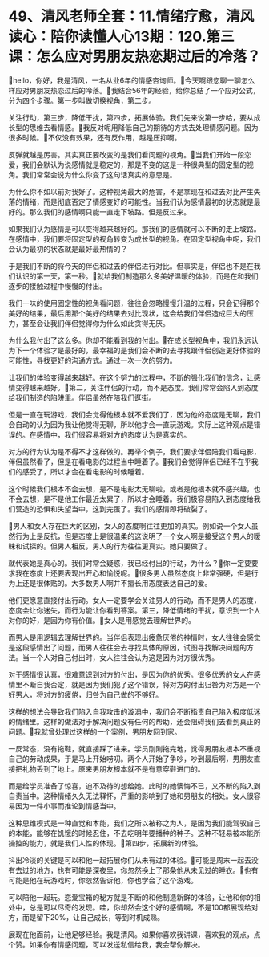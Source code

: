 # 49、清风老师全套：11.情绪疗愈，清风读心：陪你读懂人心13期：120.第三课：怎么应对男朋友热恋期过后的冷落？

🎼hello，你好，我是清风，一名从业6年的情感咨询师。🎼今天啊跟您聊一聊怎么样应对男朋友热恋过后的冷落。🎼我结合56年的经验，给你总结了一个应对公式，分为四个步骤。第一步叫做切换视角，第二步。

关注行动，第三步，降低干扰，第四步，拓展体验。我们先来说第一步哈，要从成长型的思维去看情感。🎼我反对呢用降低自己的期待的方式去处理情感问题。因为很多时候。🎼不仅没有效果，还有反作用，越是压抑啊。

反弹就越是厉害。其实真正要改变的是我们看问题的视角。🎼当我们开始一段恋爱，我们会默认为说感情就是稳定的，那是不变的这是一种很典型的固定型的视角。我们常常会说为什么你变了这句话真实的意思是。

为什么你不如以前对我好了。这种视角最大的危害，不是拿现在和过去对比产生失落的情绪，而是彻底否定了情感变好的可能性。当我们认为感情最初的状态就是最好的。那么我们的感情啊只能一直走下坡路。但是反过来。

如果我们认为感情是可以变得越来越好的。那我们的感情就可以不断的走上坡路。在感情中，我们要将固定型的视角转变为成长型的视角。在固定型视角中呢，我们会认为最初的状态就是最好最热情的？

于是我们不断的将今天的伴侣和过去的伴侣进行对比。但事实是，伴侣也不是在我们认识的第一天，第一秒。🎼就给我们制造那么多美好温暖的体验，而是在和我们逐步的接触过程中慢慢的付出。

我们一味的使用固定性的视角看问题，往往会忽略慢慢升温的过程，只会记得那个美好的结果，最后用那个美好的结果去对比现状，这会给我们伴侣造成巨大的压力，甚至会让我们伴侣觉得你为什么如此贪得无厌。

为什么我付出了这么多。你却不能看到我的付出。🎼在成长型视角中，我们永远认为下一个体验才是最好的，最幸福的是我们会不断的去寻找跟伴侣创造更好体验的可能性，寻找更好的沟通方式。通过一次一次的努力。

让我们的体验变得越来越好。在这个努力的过程中，不断的强化我们的信念，让感情变得越来越好。🎼第二，关注伴侣的行动，而不是态度。我们常常会陷入到态度给我们制造的陷阱里。伴侣虽然在陪我们逛街。

但是一直在玩游戏，我们会觉得他根本就不爱我们了，因为他的态度是无聊，我们会自动的认为因为我让他觉得无聊，所以他才会一直玩游戏。实际上这种观点是错误的。在感情中，我们很容易将对方的态度认为是真实的。

对方的行为认为是不得不才这样做的。再举个例子，我们要求伴侣陪我们看电影，伴侣虽然看了，但是在看电影的过程当中睡着了。🎼我们会觉得伴侣已经不在乎我们的感受了，所以才会在看电影的时候睡着。

这个时候我们根本不会去想，是不是电影太无聊啦，或者是他根本就不感兴趣，也不会去想，是不是他工作最近太累了，所以才会睡着。我们极容易陷入到态度给我们营造的恐惧和失望当中，这到完蛋了。我们的感情即将破裂了。

🎼男人和女人存在巨大的区别，女人的态度啊往往更加的真实。例如说一个女人虽然行为上是反抗，但是态度上是很温柔的这说明了一个女人啊是接受这个男人的暧昧和试探的。但男人相反，男人的行为往往更真实。她只要做了。

就代表她是真心的。我们时常会疑惑，我已经付出的行动，为什么？🎼你一定要要求我在态度上还要表现出开心和愉悦呢。🎼很多男人虽然态度上非常强硬，但是行为上还是很体贴的。大多数男人啊并不擅长用态度表达自己的爱。

他们更愿意直接付出行动。女人一定要学会关注男人的行动，而不是男人的态度，态度会让你迷失，而行为能让你看到答案。第三，降低情绪的干扰，意识到一个人对你的好，是因为你有价值。🎼女人是用感觉去理解世界的。

而男人是用逻辑去理解世界的。当伴侣表现出疲惫厌倦的神情时，女人往往会感觉是这段感情出了问题，而男人往往会去寻找具体的原因，试图寻找解决问题的方法。当一个人对自己付出时，女人往往会认为这是因为对方很优秀。

对于感情很认真，很难意识到对方的付出，是因为你的优秀。很多优秀的女人在感情里不断自我否定，就是因为我们犯了这个错误，将对方的付出归咎为对方是一个好男人，将对方的疲倦，归咎为自己做的不够好。

这样的想法会导致我们陷入自我攻击的漩涡中，我们会不断指责自己陷入极度低迷的情绪里。这样的做法对于解决问题没有任何的帮助，还会阻碍我们去看到真正的问题。🎼我就曾处理过这样的一个案例，男朋友回到家。

一反常态，没有拖鞋，就直接踩了进来。学员刚刚拖完地，觉得男朋友根本不重视自己的劳动成果，于是马上开始唠叨。两个人开始了争吵，吵到最后啊，男朋友直接把礼物丢到了地上。原来男朋友根本就不是有意穿鞋进门的。

而是给学员准备了惊喜，迫不及待的想给她。此时的她懊悔不已，又不断的陷入到自责当中。这种情绪久久无法释怀，严重的影响到了她和男朋友的相处。女人很容易因为一件小事而推论到情感当中。

这种思维模式是一种直觉和本能，我们之所以被称之为人，是因为我们能驾驭自己的本能，能够在饥饿的时候忍住，不去吃明年要播种的种子。这种不轻易被本能所操控的能力，就是我们人性的体现。🎼第四步，拓展新的体验。

抖出冷淡的关键是可以和他一起拓展你们从未有过的体验。🎼可能是周末一起去没有去过的地方，也有可能是深夜里，你忽然换上了那条他从未见过的睡衣。🎼也有可能是他在玩游戏时，你忽然告诉他，你也学会了这个游戏。

可以陪他一起玩。恋爱宝箱的秘方就是不断的和他制造新鲜的体验，让他和你的相处中，总是可以尽奇的发现。哇，你却然会这个好的感情啊，不是100都展现给对方，而是留下20%，让自己成长，等到时机成熟。

展现在他面前，让他足够经验。我是清风。如果你喜欢我讲课，喜欢我的观点，点个赞。如果你有情感问题，可以发送私信给我，我会帮你解决。

